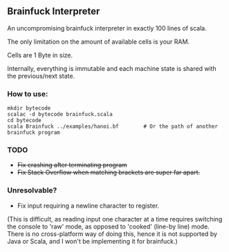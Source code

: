 ## Brainfuck Interpreter

An uncompromising brainfuck interpreter in exactly 100 lines of scala.

The only limitation on the amount of available cells is your RAM.

Cells are 1 Byte in size.

Internally, everything is immutable and each machine state is shared with the previous/next state.

### How to use:
    mkdir bytecode
	scalac -d bytecode brainfuck.scala
	cd bytecode
	scala Brainfuck ../examples/hanoi.bf		# Or the path of another brainfuck program

### TODO
* ~~Fix crashing after terminating program~~
* ~~Fix Stack Overflow when matching brackets are super far apart.~~

### Unresolvable?
* Fix input requiring a newline character to register.

(This is difficult, as reading input one character at a time
requires switching the console to 'raw' mode, as opposed
to 'cooked' (line-by line) mode. There is no cross-platform way 
of doing this, hence it is not supported by Java or Scala, and
I won't be implementing it for brainfuck.)
